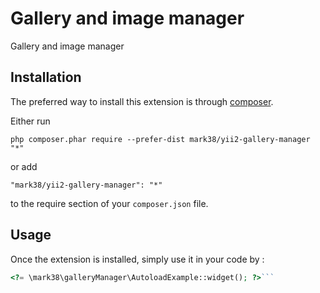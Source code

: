 Gallery and image manager
=========================
Gallery and image manager

Installation
------------

The preferred way to install this extension is through [composer](http://getcomposer.org/download/).

Either run

```
php composer.phar require --prefer-dist mark38/yii2-gallery-manager "*"
```

or add

```
"mark38/yii2-gallery-manager": "*"
```

to the require section of your `composer.json` file.


Usage
-----

Once the extension is installed, simply use it in your code by  :

```php
<?= \mark38\galleryManager\AutoloadExample::widget(); ?>```